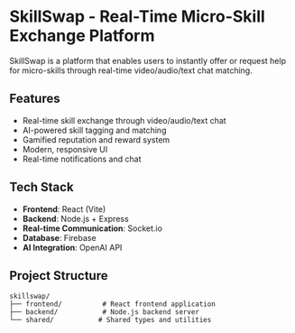 # SkillSwap - Real-Time Micro-Skill Exchange Platform

SkillSwap is a platform that enables users to instantly offer or request help
for micro-skills through real-time video/audio/text chat matching.

## Features

- Real-time skill exchange through video/audio/text chat
- AI-powered skill tagging and matching
- Gamified reputation and reward system
- Modern, responsive UI
- Real-time notifications and chat

## Tech Stack

- **Frontend**: React (Vite)
- **Backend**: Node.js + Express
- **Real-time Communication**: Socket.io
- **Database**: Firebase
- **AI Integration**: OpenAI API

## Project Structure

```
skillswap/
├── frontend/          # React frontend application
├── backend/           # Node.js backend server
└── shared/           # Shared types and utilities
```
